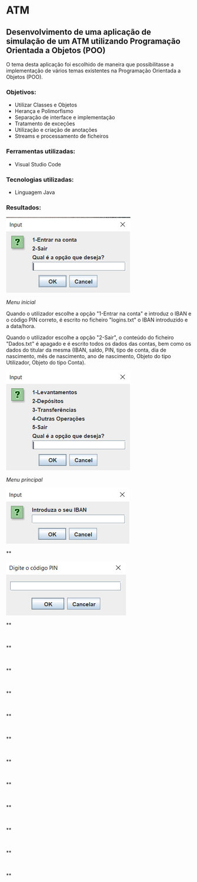 # ATM
## Desenvolvimento de uma aplicação de simulação de um ATM utilizando Programação Orientada a Objetos (POO)

O tema desta aplicação foi escolhido de maneira que possibilitasse a implementação de vários temas existentes na Programação Orientada a Objetos (POO).

### Objetivos:
- Utilizar Classes e Objetos
- Herança e Polimorfismo
- Separação de interface e implementação
- Tratamento de exceções
- Utilização e criação de anotações
- Streams e processamento de ficheiros

### Ferramentas utilizadas:
- Visual Studio Code

### Tecnologias utilizadas:
- Linguagem Java

### Resultados:
![Menu inicial](https://github.com/D1ogoCS/ATM/blob/main/imagens/menu.png)

*Menu inicial*

Quando o utilizador escolhe a opção "1-Entrar na conta" e introduz o IBAN e o código PIN correto, é escrito no ficheiro "logins.txt" o IBAN introduzido e a data/hora.

Quando o utilizador escolhe a opção "2-Sair", o conteúdo do ficheiro "Dados.txt" é apagado e é escrito todos os dados das contas, bem como os dados do titular da mesma (IBAN, saldo, PIN, tipo de conta, dia de nascimento, mês de nascimento, ano de nascimento, Objeto do tipo Utilizador, Objeto do tipo Conta).

![Menu principal](https://github.com/D1ogoCS/ATM/blob/main/imagens/menuPrincipal.png)

*Menu principal*

![](https://github.com/D1ogoCS/ATM/blob/main/imagens/inputIban.png)

**

![](https://github.com/D1ogoCS/ATM/blob/main/imagens/inputPIN.png)

**

![]()

**

![]()

**

![]()

**

![]()

**

![]()

**

![]()

**

![]()

**

![]()

**

![]()

**

![]()

**

![]()

**
